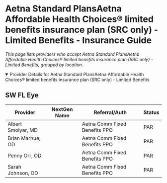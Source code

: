 # Aetna Standard PlansAetna Affordable Health Choices® limited benefits insurance plan (SRC only) - Limited Benefits - Insurance Guide

*This page lists providers who accept Aetna Standard PlansAetna Affordable Health Choices® limited benefits insurance plan (SRC only) - Limited Benefits, grouped by location.*

<details open><summary>Provider Details for Aetna Standard PlansAetna Affordable Health Choices® limited benefits insurance plan (SRC only) - Limited Benefits</summary>

## SW FL Eye

| Provider | NextGen Name | Referral/Auth | Status |
|----------|-------------|--------------|--------|
| Albert Smolyar, MD |  | Aetna Comm Fixed Benefits PPO | PAR |
| Brian Marhue, OD |  | Aetna Comm Fixed Benefits PPO | PAR |
| Penny Orr, OD |  | Aetna Comm Fixed Benefits PPO | PAR |
| Sarah Johnson, OD |  | Aetna Comm Fixed Benefits PPO | PAR |

</details>

